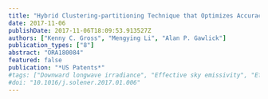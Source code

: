 ```yaml
---
title: "Hybrid Clustering-partitioning Technique that Optimizes Accuracy and Compute Cost for Prognostic Surveillance of Sensor Data"
date: 2017-11-06
publishDate: 2017-11-06T18:09:53.913527Z
authors: ["Kenny C. Gross", "Mengying Li", "Alan P. Gawlick"]
publication_types: ["8"]
abstract: "ORA180084"
featured: false
publication: "*US Patents*"
#tags: ["Downward longwave irradiance", "Effective sky emissivity", "Effective sky temperature", "Parametric modeling"]
#doi: "10.1016/j.solener.2017.01.006"
---
```

